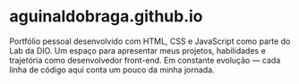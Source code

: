 # aguinaldobraga.github.io
Portfólio pessoal desenvolvido com HTML, CSS e JavaScript como parte do Lab da DIO. Um espaço para apresentar meus projetos, habilidades e trajetória como desenvolvedor front-end. Em constante evolução — cada linha de código aqui conta um pouco da minha jornada.
